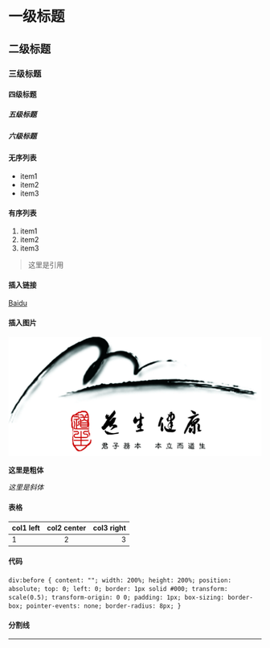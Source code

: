 # 一级标题
## 二级标题
### 三级标题
#### 四级标题
##### 五级标题
##### 六级标题

#### 无序列表

* item1
* item2
* item3

#### 有序列表

1. item1
2. item2
3. item3

> 这里是引用


#### 插入链接

[Baidu](http://www.baidu.com)

#### 插入图片

![logo](https://github.com/sanmao3/sanmao3.github.com/blob/master/examples/img/logo.png?raw=true)


**这里是粗体**

*这里是斜体*

#### 表格

| col1 left         | col2  center   | col3   right    |
| ----------------- |:--------------:| ---------------:|
| 1                 | 2              | 3               |


#### 代码

`div:before {
	content: "";
	width: 200%;
	height: 200%;
	position: absolute;
	top: 0;
	left: 0;
	border: 1px solid #000;
	transform: scale(0.5);
	transform-origin: 0 0;
	padding: 1px;
	box-sizing: border-box;
	pointer-events: none;
	border-radius: 8px;
}`

#### 分割线

***

